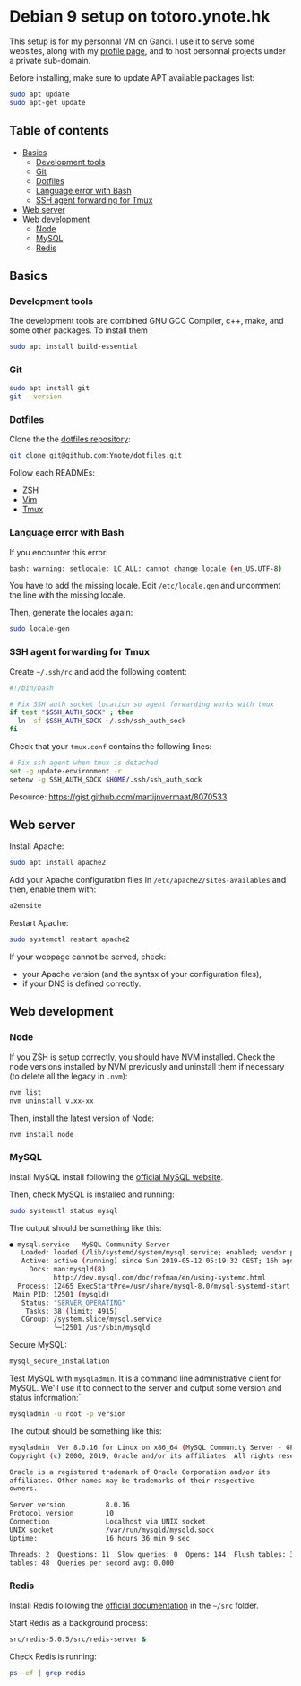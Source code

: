 # Debian 9 setup on totoro.ynote.hk

This setup is for my personnal VM on Gandi. I use it to serve some websites,
along with my [profile page](http://ynote.hk/), and to host personnal projects
under a private sub-domain.

Before installing, make sure to update APT available packages list:
```sh
sudo apt update
sudo apt-get update
```

## Table of contents

- [Basics](#basics)
  - [Development tools](#development-tools)
  - [Git](#git)
  - [Dotfiles](#dotfiles)
  - [Language error with Bash](#language-error-with-bash)
  - [SSH agent forwarding for Tmux](#ssh-agent-forwarding-for-tmux)
- [Web server](##web-server)
- [Web development](#web-development)
  - [Node](#node)
  - [MySQL](#mysql)
  - [Redis](#redis)

## Basics

### Development tools

The development tools are combined GNU GCC Compiler, c++, make, and some other
packages. To install them :
```sh
sudo apt install build-essential
```

### Git

```sh
sudo apt install git
git --version
```

### Dotfiles

Clone the the [dotfiles
repository](https://github.com/Ynote/dotfiles):
```sh
git clone git@github.com:Ynote/dotfiles.git
```

Follow each READMEs:
- [ZSH](https://github.com/Ynote/dotfiles/tree/master/zsh)
- [Vim](https://github.com/Ynote/dotfiles/tree/master/vim)
- [Tmux](https://github.com/Ynote/dotfiles/tree/master/tmux)

### Language error with Bash

If you encounter this error:
```sh
bash: warning: setlocale: LC_ALL: cannot change locale (en_US.UTF-8)
```

You have to add the missing locale. Edit `/etc/locale.gen` and uncomment the
line with the missing locale.

Then, generate the locales again:
```sh
sudo locale-gen
```

### SSH agent forwarding for Tmux

Create `~/.ssh/rc` and add the following content:
```sh
#!/bin/bash

# Fix SSH auth socket location so agent forwarding works with tmux
if test "$SSH_AUTH_SOCK" ; then
  ln -sf $SSH_AUTH_SOCK ~/.ssh/ssh_auth_sock
fi
```

Check that your `tmux.conf` contains the following lines:
```sh
# Fix ssh agent when tmux is detached
set -g update-environment -r
setenv -g SSH_AUTH_SOCK $HOME/.ssh/ssh_auth_sock
```

Resource: https://gist.github.com/martijnvermaat/8070533

## Web server

Install Apache:
```sh
sudo apt install apache2
```

Add your Apache configuration files in `/etc/apache2/sites-availables` and then,
enable them with:
```sh
a2ensite
```

Restart Apache:
```sh
sudo systemctl restart apache2
```

If your webpage cannot be served, check:
- your Apache version (and the syntax of your configuration files),
- if your DNS is defined correctly.

## Web development

### Node

If you ZSH is setup correctly, you should have NVM installed. Check the node
versions installed by NVM previously and uninstall them if necessary (to delete
all the legacy in `.nvm`):
```sh
nvm list
nvm uninstall v.xx-xx
```

Then, install the latest version of Node:
```sh
nvm install node
```

### MySQL

Install MySQL Install following the [official MySQL
website](https://dev.mysql.com/doc/mysql-apt-repo-quick-guide/en/#apt-repo-fresh-install).

Then, check MySQL is installed and running:
```sh
sudo systemctl status mysql
```

The output should be something like this:
```sh
● mysql.service - MySQL Community Server
   Loaded: loaded (/lib/systemd/system/mysql.service; enabled; vendor preset: enabled)
   Active: active (running) since Sun 2019-05-12 05:19:32 CEST; 16h ago
     Docs: man:mysqld(8)
           http://dev.mysql.com/doc/refman/en/using-systemd.html
  Process: 12465 ExecStartPre=/usr/share/mysql-8.0/mysql-systemd-start pre (code=exited, status=0/SUCCESS)
 Main PID: 12501 (mysqld)
   Status: "SERVER_OPERATING"
    Tasks: 38 (limit: 4915)
   CGroup: /system.slice/mysql.service
           └─12501 /usr/sbin/mysqld
```

Secure MySQL:
```sh
mysql_secure_installation
```

Test MySQL with `mysqladmin`. It is a command line administrative client for
MySQL. We'll use it to connect to the server and output some version and status
information:`
```sh
mysqladmin -u root -p version
```

The output should be something like this:
```sh
mysqladmin  Ver 8.0.16 for Linux on x86_64 (MySQL Community Server - GPL)
Copyright (c) 2000, 2019, Oracle and/or its affiliates. All rights reserved.

Oracle is a registered trademark of Oracle Corporation and/or its
affiliates. Other names may be trademarks of their respective
owners.

Server version          8.0.16
Protocol version        10
Connection              Localhost via UNIX socket
UNIX socket             /var/run/mysqld/mysqld.sock
Uptime:                 16 hours 36 min 9 sec

Threads: 2  Questions: 11  Slow queries: 0  Opens: 144  Flush tables: 3  Open
tables: 48  Queries per second avg: 0.000
```

### Redis

Install Redis following the [official documentation](https://redis.io/download)
in the `~/src` folder.

Start Redis as a background process:
```sh
src/redis-5.0.5/src/redis-server &
```

Check Redis is running:
```sh
ps -ef | grep redis
```
